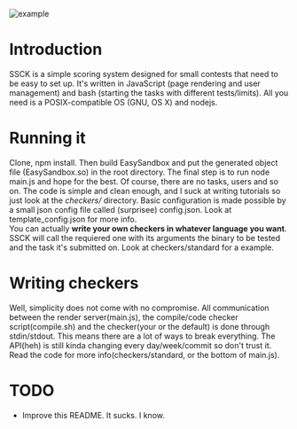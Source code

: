 ![example](http://i.imgur.com/d96FPEX.png)  

# Introduction
SSCK is a simple scoring system designed for small contests that need to be easy to set up. It's written in JavaScript (page rendering and user management) and bash (starting the tasks with different tests/limits). All you need is a POSIX-compatible OS (GNU, OS X) and nodejs.

# Running it
Clone, npm install. Then build EasySandbox and put the generated object file (EasySandbox.so) in the root directory. The final step is to run node main.js and hope for the best. 
Of course, there are no tasks, users and so on. The code is simple and clean enough, and I suck at writing tutorials so just look at the *checkers/* directory.
Basic configuration is made possible by a small json config file called (surprisee) config.json. Look at template\_config.json for more info.  
You can actually **write your own checkers in whatever language you want**. SSCK will call the requiered one with its arguments the binary to be tested and the task it's submitted on. Look at checkers/standard for a example.  

# Writing checkers
Well, simplicity does not come with no compromise. All communication between the render server(main.js), the compile/code checker script(compile.sh) and the checker(your or the default) is done through stdin/stdout. This means there are a lot of ways to break everything. The API(heh) is still kinda changing every day/week/commit so don't trust it. Read the code for more info(checkers/standard, or the bottom of main.js).

# TODO
 * Improve this README. It sucks. I know.
